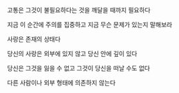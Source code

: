 고통은 그것이 불필요하다는 것을 깨달을 때까지 필요하다

지금 이 순간에 주의를 집중하고 지금 무슨 문제가 있는지 말해보라

사랑은 존재의 상태다

당신의 사랑은 외부에 있지 않고 당신 안에 깊이 있다

당신은 그것을 잃을 수 없고 그것이 당신을 떠날 수도 없다

다른 사람이나 외부 형태에 의존하지 않는다

